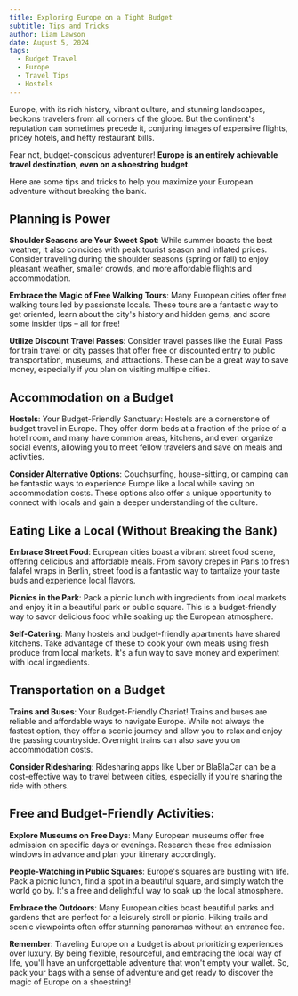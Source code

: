 ```yaml
---
title: Exploring Europe on a Tight Budget
subtitle: Tips and Tricks
author: Liam Lawson
date: August 5, 2024
tags:
  - Budget Travel
  - Europe
  - Travel Tips
  - Hostels
---
```


Europe, with its rich history, vibrant culture, and stunning landscapes, beckons travelers from all corners of the globe. But the continent's reputation can sometimes precede it, conjuring images of expensive flights, pricey hotels, and hefty restaurant bills.

Fear not, budget-conscious adventurer! **Europe is an entirely achievable travel destination, even on a shoestring budget**.

Here are some tips and tricks to help you maximize your European adventure without breaking the bank.

## Planning is Power

**Shoulder Seasons are Your Sweet Spot**: While summer boasts the best weather, it also coincides with peak tourist season and inflated prices. Consider traveling during the shoulder seasons (spring or fall) to enjoy pleasant weather, smaller crowds, and more affordable flights and accommodation.

**Embrace the Magic of Free Walking Tours**: Many European cities offer free walking tours led by passionate locals. These tours are a fantastic way to get oriented, learn about the city's history and hidden gems, and score some insider tips – all for free!

**Utilize Discount Travel Passes**: Consider travel passes like the Eurail Pass for train travel or city passes that offer free or discounted entry to public transportation, museums, and attractions. These can be a great way to save money, especially if you plan on visiting multiple cities.

## Accommodation on a Budget

**Hostels**: Your Budget-Friendly Sanctuary: Hostels are a cornerstone of budget travel in Europe. They offer dorm beds at a fraction of the price of a hotel room, and many have common areas, kitchens, and even organize social events, allowing you to meet fellow travelers and save on meals and activities.

**Consider Alternative Options**: Couchsurfing, house-sitting, or camping can be fantastic ways to experience Europe like a local while saving on accommodation costs. These options also offer a unique opportunity to connect with locals and gain a deeper understanding of the culture.

## Eating Like a Local (Without Breaking the Bank)

**Embrace Street Food**: European cities boast a vibrant street food scene, offering delicious and affordable meals. From savory crepes in Paris to fresh falafel wraps in Berlin, street food is a fantastic way to tantalize your taste buds and experience local flavors.

**Picnics in the Park**: Pack a picnic lunch with ingredients from local markets and enjoy it in a beautiful park or public square. This is a budget-friendly way to savor delicious food while soaking up the European atmosphere.

**Self-Catering**: Many hostels and budget-friendly apartments have shared kitchens. Take advantage of these to cook your own meals using fresh produce from local markets. It's a fun way to save money and experiment with local ingredients.

## Transportation on a Budget

**Trains and Buses**: Your Budget-Friendly Chariot! Trains and buses are reliable and affordable ways to navigate Europe. While not always the fastest option, they offer a scenic journey and allow you to relax and enjoy the passing countryside. Overnight trains can also save you on accommodation costs.

**Consider Ridesharing**: Ridesharing apps like Uber or BlaBlaCar can be a cost-effective way to travel between cities, especially if you're sharing the ride with others.

## Free and Budget-Friendly Activities:

**Explore Museums on Free Days**: Many European museums offer free admission on specific days or evenings. Research these free admission windows in advance and plan your itinerary accordingly.

**People-Watching in Public Squares**: Europe's squares are bustling with life. Pack a picnic lunch, find a spot in a beautiful square, and simply watch the world go by. It's a free and delightful way to soak up the local atmosphere.

**Embrace the Outdoors**: Many European cities boast beautiful parks and gardens that are perfect for a leisurely stroll or picnic. Hiking trails and scenic viewpoints often offer stunning panoramas without an entrance fee.

**Remember**: Traveling Europe on a budget is about prioritizing experiences over luxury. By being flexible, resourceful, and embracing the local way of life, you'll have an unforgettable adventure that won't empty your wallet. So, pack your bags with a sense of adventure and get ready to discover the magic of Europe on a shoestring!
